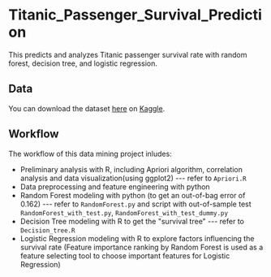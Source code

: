 # Titanic_Passenger_Survival_Prediction
This predicts and analyzes Titanic passenger survival rate with random forest, decision tree, and logistic regression.  

## Data
You can download the dataset [here](https://www.kaggle.com/c/titanic/data) on [Kaggle](https://www.kaggle.com/).

## Workflow
The workflow of this data mining project inludes:
- Preliminary analysis with R, including Apriori algorithm, correlation analysis and data visualization(using ggplot2) --- refer to `Apriori.R`
-	Data preprocessing and feature engineering with python
-	Random Forest modeling with python (to get an out-of-bag error of 0.162) --- refer to `RandomForest.py` and script with out-of-sample test `RandomForest_with_test.py`, `RandomForest_with_test_dummy.py`
- Decision Tree modeling with R to get the "survival tree" --- refer to `Decision_tree.R`
- Logistic Regression modeling with R to explore factors influencing the survival rate (Feature importance ranking by Random Forest is used as a feature selecting tool to choose important features for Logistic Regression)
